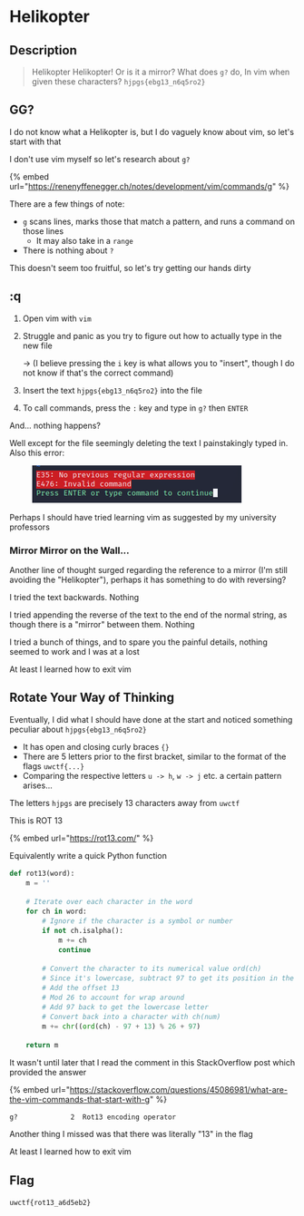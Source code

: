 # Helikopter

## Description

> Helikopter Helikopter! Or is it a mirror? What does `g?` do, In vim when given these characters? `hjpgs{ebg13_n6q5ro2}`

## GG?

I do not know what a Helikopter is, but I do vaguely know about vim, so let's start with that

I don't use vim myself so let's research about `g?`

{% embed url="https://renenyffenegger.ch/notes/development/vim/commands/g" %}

There are a few things of note:

* `g` scans lines, marks those that match a pattern, and runs a command on those lines
  * It may also take in a `range`
* There is nothing about `?`

This doesn't seem too fruitful, so let's try getting our hands dirty

## :q&#x20;

1. Open vim with `vim`
2.  Struggle and panic as you try to figure out how to actually type in the new file&#x20;

    \-> (I believe pressing the `i` key is what allows you to "insert", though I do not know if that's the correct command)
3. Insert the text `hjpgs{ebg13_n6q5ro2}` into the file
4. To call commands, press the `:` key and type in `g?` then `ENTER`

And... nothing happens?

Well except for the file seemingly deleting the text I painstakingly typed in. Also this error:

<figure><img src="../../.gitbook/assets/image (5) (1) (1).png" alt=""><figcaption></figcaption></figure>

Perhaps I should have tried learning vim as suggested by my university professors

### Mirror Mirror on the Wall...

Another line of thought surged regarding the reference to a mirror (I'm still avoiding the "Helikopter"), perhaps it has something to do with reversing?

I tried the text backwards. Nothing

I tried appending the reverse of the text to the end of the normal string, as though there is a "mirror" between them. Nothing

I tried a bunch of things, and to spare you the painful details, nothing seemed to work and I was at a lost

At least I learned how to exit vim

## Rotate Your Way of Thinking

Eventually, I did what I should have done at the start and noticed something peculiar about `hjpgs{ebg13_n6q5ro2}`

* It has open and closing curly braces `{}`
* There are 5 letters prior to the first bracket, similar to the format of the flags `uwctf{...}`
* Comparing the respective letters `u -> h`, `w -> j` etc. a certain pattern arises...

The letters `hjpgs` are precisely 13 characters away from `uwctf`

This is ROT 13

{% embed url="https://rot13.com/" %}

Equivalently write a quick Python function

```python
def rot13(word):
    m = ''

    # Iterate over each character in the word
    for ch in word:
        # Ignore if the character is a symbol or number
        if not ch.isalpha():
            m += ch
            continue

        # Convert the character to its numerical value ord(ch)
        # Since it's lowercase, subtract 97 to get its position in the alphabet
        # Add the offset 13
        # Mod 26 to account for wrap around
        # Add 97 back to get the lowercase letter
        # Convert back into a character with ch(num)
        m += chr((ord(ch) - 97 + 13) % 26 + 97)
    
    return m
```

It wasn't until later that I read the comment in this StackOverflow post which provided the answer

{% embed url="https://stackoverflow.com/questions/45086981/what-are-the-vim-commands-that-start-with-g" %}

```
g?             2  Rot13 encoding operator
```

Another thing I missed was that there was literally "13" in the flag

At least I learned how to exit vim

## Flag

`uwctf{rot13_a6d5eb2}`
